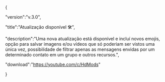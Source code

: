 
{

 "version":"v.3.0",

 "title":"Atualização disponível 🛠️",

 "description":"Uma nova atualização está disponível e incluí novos emojis, opção para salvar imagens e/ou vídeos que só poderiam ser vistos uma única vez, possibilidade de filtrar apenas as mensagens envidas por um determinado contato em um grupo e outros recursos.",

"download":"https://youtube.com/c/HdMods"

}
